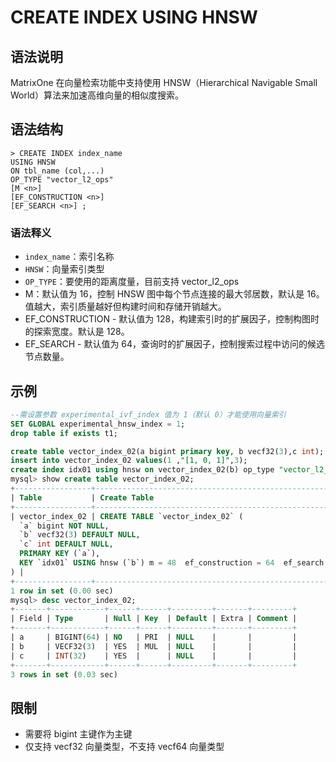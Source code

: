 # CREATE INDEX USING HNSW

## 语法说明

MatrixOne 在向量检索功能中支持使用 HNSW（Hierarchical Navigable Small World）算法来加速高维向量的相似度搜索。

## 语法结构

```
> CREATE INDEX index_name
USING HNSW
ON tbl_name (col,...)
OP_TYPE "vector_l2_ops"
[M <n>]
[EF_CONSTRUCTION <n>]  
[EF_SEARCH <n>] ;
```

### 语法释义

- `index_name`：索引名称
- `HNSW`：向量索引类型
- `OP_TYPE`：要使用的距离度量，目前支持 vector_l2_ops
- M：默认值为 16，控制 HNSW 图中每个节点连接的最大邻居数，默认是 16。值越大，索引质量越好但构建时间和存储开销越大。
- EF_CONSTRUCTION - 默认值为 128，构建索引时的扩展因子，控制构图时的探索宽度。默认是 128。
- EF_SEARCH - 默认值为 64，查询时的扩展因子，控制搜索过程中访问的候选节点数量。

## 示例

```sql
--需设置参数 experimental_ivf_index 值为 1（默认 0）才能使用向量索引
SET GLOBAL experimental_hnsw_index = 1;
drop table if exists t1;

create table vector_index_02(a bigint primary key, b vecf32(3),c int);
insert into vector_index_02 values(1 ,"[1, 0, 1]",3);
create index idx01 using hnsw on vector_index_02(b) op_type "vector_l2_ops" M 48 EF_CONSTRUCTION 64 EF_SEARCH 64;
mysql> show create table vector_index_02;
+-----------------+--------------------------------------------------------------------------------------------------------------------------------------------------------------------------------------------------------------------------------------------+
| Table           | Create Table                                                                                                                                                                                                                               |
+-----------------+--------------------------------------------------------------------------------------------------------------------------------------------------------------------------------------------------------------------------------------------+
| vector_index_02 | CREATE TABLE `vector_index_02` (
  `a` bigint NOT NULL,
  `b` vecf32(3) DEFAULT NULL,
  `c` int DEFAULT NULL,
  PRIMARY KEY (`a`),
  KEY `idx01` USING hnsw (`b`) m = 48  ef_construction = 64  ef_search = 64  op_type 'vector_l2_ops' 
) |
+-----------------+--------------------------------------------------------------------------------------------------------------------------------------------------------------------------------------------------------------------------------------------+
1 row in set (0.00 sec)
mysql> desc vector_index_02;
+-------+------------+------+------+---------+-------+---------+
| Field | Type       | Null | Key  | Default | Extra | Comment |
+-------+------------+------+------+---------+-------+---------+
| a     | BIGINT(64) | NO   | PRI  | NULL    |       |         |
| b     | VECF32(3)  | YES  | MUL  | NULL    |       |         |
| c     | INT(32)    | YES  |      | NULL    |       |         |
+-------+------------+------+------+---------+-------+---------+
3 rows in set (0.03 sec)
```

## 限制

- 需要将 bigint 主键作为主键  
- 仅支持 vecf32 向量类型，不支持 vecf64 向量类型